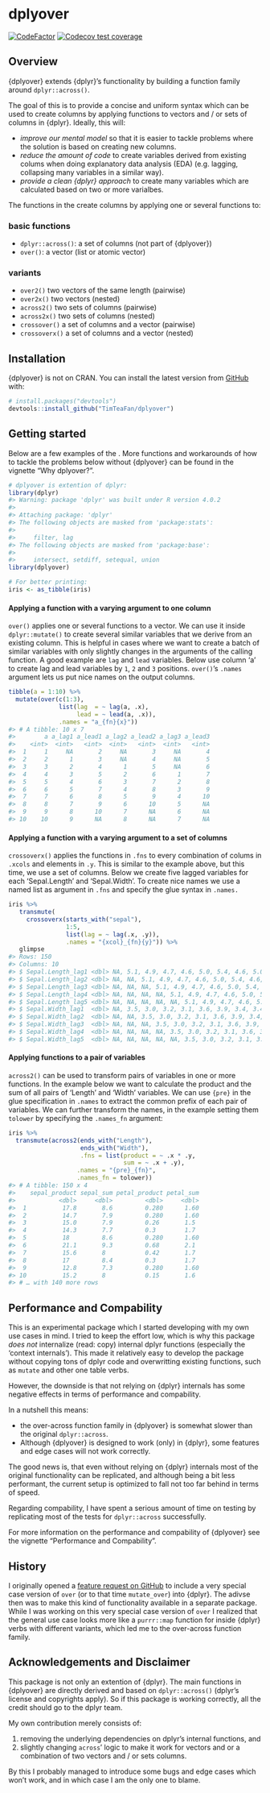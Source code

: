 
<!-- README.md is generated from README.Rmd. Please edit that file -->

# dplyover

<!-- badges: start -->

[![CodeFactor](https://www.codefactor.io/repository/github/timteafan/dplyover/badge)](https://www.codefactor.io/repository/github/timteafan/dplyover)
[![Codecov test
coverage](https://codecov.io/gh/TimTeaFan/dplyover/branch/main/graph/badge.svg)](https://codecov.io/gh/TimTeaFan/dplyover?branch=main)
<!-- badges: end -->

## Overview

{dplyover} extends {dplyr}’s functionality by building a function family
around `dplyr::across()`.

The goal of this <over-across function family> is to provide a concise
and uniform syntax which can be used to create columns by applying
functions to vectors and / or sets of columns in {dplyr}. Ideally, this
will:

  - *improve our mental model* so that it is easier to tackle problems
    where the solution is based on creating new columns.
  - *reduce the amount of code* to create variables derived from
    existing colums when doing explanatory data analysis (EDA)
    (e.g. lagging, collapsing many variables in a similar way).
  - *provide a clean {dplyr} approach* to create many variables which
    are calculated based on two or more varialbes.

The functions in the <over-apply function family> create columns by
applying one or several functions to:

### basic functions

  - `dplyr::across()`: a set of columns (not part of {dplyover})
  - `over()`: a vector (list or atomic vector)

### variants

  - `over2()` two vectors of the same length (pairwise)
  - `over2x()` two vectors (nested)
  - `across2()` two sets of columns (pairwise)
  - `across2x()` two sets of columns (nested)
  - `crossover()` a set of columns and a vector (pairwise)
  - `crossoverx()` a set of columns and a vector (nested)

## Installation

{dplyover} is not on CRAN. You can install the latest version from
[GitHub](https://github.com/) with:

``` r
# install.packages("devtools")
devtools::install_github("TimTeaFan/dplyover")
```

## Getting started

Below are a few examples of the <over-across function family>. More
functions and workarounds of how to tackle the problems below without
{dplyover} can be found in the vignette “Why dplyover?”.

``` r
# dplyover is extention of dplyr:
library(dplyr)
#> Warning: package 'dplyr' was built under R version 4.0.2
#> 
#> Attaching package: 'dplyr'
#> The following objects are masked from 'package:stats':
#> 
#>     filter, lag
#> The following objects are masked from 'package:base':
#> 
#>     intersect, setdiff, setequal, union
library(dplyover)

# For better printing:
iris <- as_tibble(iris)
```

#### Applying a function with a varying argument to one column

`over()` applies one or several functions to a vector. We can use it
inside `dplyr::mutate()` to create several similar variables that we
derive from an existing column. This is helpful in cases where we want
to create a batch of similar variables with only slightly changes in the
arguments of the calling function. A good example are `lag` and `lead`
variables. Below use column ‘a’ to create lag and lead variables by `1`,
`2` and `3` positions. `over()`’s `.names` argument lets us put nice
names on the output columns.

``` r
tibble(a = 1:10) %>%
  mutate(over(c(1:3),
              list(lag  = ~ lag(a, .x),
                   lead = ~ lead(a, .x)),
              .names = "a_{fn}{x}"))
#> # A tibble: 10 x 7
#>        a a_lag1 a_lead1 a_lag2 a_lead2 a_lag3 a_lead3
#>    <int>  <int>   <int>  <int>   <int>  <int>   <int>
#>  1     1     NA       2     NA       3     NA       4
#>  2     2      1       3     NA       4     NA       5
#>  3     3      2       4      1       5     NA       6
#>  4     4      3       5      2       6      1       7
#>  5     5      4       6      3       7      2       8
#>  6     6      5       7      4       8      3       9
#>  7     7      6       8      5       9      4      10
#>  8     8      7       9      6      10      5      NA
#>  9     9      8      10      7      NA      6      NA
#> 10    10      9      NA      8      NA      7      NA
```

#### Applying a function with a varying argument to a set of columns

`crossoverx()` applies the functions in `.fns` to every combination of
colums in `.xcols` and elements in `.y`. This is similar to the example
above, but this time, we use a set of columns. Below we create five
lagged variables for each ‘Sepal.Length’ and ‘Sepal.Width’. To create
nice names we use a named list as argument in `.fns` and specify the
glue syntax in `.names.`

``` r
iris %>%
   transmute(
     crossoverx(starts_with("sepal"),
                1:5,
                list(lag = ~ lag(.x, .y)),
                .names = "{xcol}_{fn}{y}")) %>%
   glimpse
#> Rows: 150
#> Columns: 10
#> $ Sepal.Length_lag1 <dbl> NA, 5.1, 4.9, 4.7, 4.6, 5.0, 5.4, 4.6, 5.0, 4.4, 4.…
#> $ Sepal.Length_lag2 <dbl> NA, NA, 5.1, 4.9, 4.7, 4.6, 5.0, 5.4, 4.6, 5.0, 4.4…
#> $ Sepal.Length_lag3 <dbl> NA, NA, NA, 5.1, 4.9, 4.7, 4.6, 5.0, 5.4, 4.6, 5.0,…
#> $ Sepal.Length_lag4 <dbl> NA, NA, NA, NA, 5.1, 4.9, 4.7, 4.6, 5.0, 5.4, 4.6, …
#> $ Sepal.Length_lag5 <dbl> NA, NA, NA, NA, NA, 5.1, 4.9, 4.7, 4.6, 5.0, 5.4, 4…
#> $ Sepal.Width_lag1  <dbl> NA, 3.5, 3.0, 3.2, 3.1, 3.6, 3.9, 3.4, 3.4, 2.9, 3.…
#> $ Sepal.Width_lag2  <dbl> NA, NA, 3.5, 3.0, 3.2, 3.1, 3.6, 3.9, 3.4, 3.4, 2.9…
#> $ Sepal.Width_lag3  <dbl> NA, NA, NA, 3.5, 3.0, 3.2, 3.1, 3.6, 3.9, 3.4, 3.4,…
#> $ Sepal.Width_lag4  <dbl> NA, NA, NA, NA, 3.5, 3.0, 3.2, 3.1, 3.6, 3.9, 3.4, …
#> $ Sepal.Width_lag5  <dbl> NA, NA, NA, NA, NA, 3.5, 3.0, 3.2, 3.1, 3.6, 3.9, 3…
```

#### Applying functions to a pair of variables

`across2()` can be used to transform pairs of variables in one or more
functions. In the example below we want to calculate the product and the
sum of all pairs of ‘Length’ and ‘Width’ variables. We can use `{pre}`
in the glue specification in `.names` to extract the common prefix of
each pair of variables. We can further transform the names, in the
example setting them `tolower` by specifying the `.names_fn` argument:

``` r
iris %>%
  transmute(across2(ends_with("Length"),
                    ends_with("Width"),
                    .fns = list(product = ~ .x * .y,
                                sum = ~ .x + .y),
                   .names = "{pre}_{fn}",
                   .names_fn = tolower))
#> # A tibble: 150 x 4
#>    sepal_product sepal_sum petal_product petal_sum
#>            <dbl>     <dbl>         <dbl>     <dbl>
#>  1          17.8       8.6         0.280      1.60
#>  2          14.7       7.9         0.280      1.60
#>  3          15.0       7.9         0.26       1.5 
#>  4          14.3       7.7         0.3        1.7 
#>  5          18         8.6         0.280      1.60
#>  6          21.1       9.3         0.68       2.1 
#>  7          15.6       8           0.42       1.7 
#>  8          17         8.4         0.3        1.7 
#>  9          12.8       7.3         0.280      1.60
#> 10          15.2       8           0.15       1.6 
#> # … with 140 more rows
```

## Performance and Compability

This is an experimental package which I started developing with my own
use cases in mind. I tried to keep the effort low, which is why this
package *does not* internalize (read: copy) internal dplyr functions
(especially the ‘context internals’). This made it relatively easy to
develop the package without copying tons of dplyr code and overwritting
existing functions, such as `mutate` and other one table verbs.

However, the downside is that not relying on {dplyr} internals has some
negative effects in terms of performance and compability.

In a nutshell this means:

  - the over-across function family in {dplyover} is somewhat slower
    than the original `dplyr::across`.
  - Although {dplyover} is designed to work (only) in {dplyr}, some
    features and edge cases will not work correctly.

The good news is, that even without relying on {dplyr} internals most of
the original functionality can be replicated, and although being a bit
less performant, the current setup is optimized to fall not too far
behind in terms of speed.

Regarding compability, I have spent a serious amount of time on testing
by replicating most of the tests for `dplyr::across` successfully.

For more information on the performance and compability of {dplyover}
see the vignette “Performance and Compability”.

## History

I originally opened a [feature request on
GitHub](https://github.com/tidyverse/dplyr/issues/4834) to include a
very special case version of `over` (or to that time `mutate_over`) into
{dplyr}. The adivse then was to make this kind of functionality
available in a separate package. While I was working on this very
special case version of `over` I realized that the general use case
looks more like a `purrr::map` function for inside {dplyr} verbs with
different variants, which led me to the over-across function family.

## Acknowledgements and Disclaimer

This package is not only an extention of {dplyr}. The main functions in
{dplyover} are directly derived and based on `dplyr::across()` (dplyr’s
license and copyrights apply). So if this package is working correctly,
all the credit should go to the dplyr team.

My own contribution merely consists of:

1.  removing the underlying dependencies on dplyr’s internal functions,
    and
2.  slightly changing `across`’ logic to make it work for vectors and or
    a combination of two vectors and / or sets columns.

By this I probably managed to introduce some bugs and edge cases which
won’t work, and in which case I am the only one to blame.
